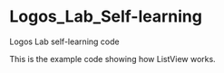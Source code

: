 # Logos_Lab_Self-learning
Logos Lab self-learning code

This is the example code showing how ListView works.
